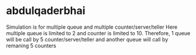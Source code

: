 # abdulqaderbhai
Simulation is for multiple queue and multiple counter/server/teller
Here multiple queue is limited to 2
and counter is limited to 10. Therefore, 1 queue will be call by 5 counter/server/teller and another queue will call by remaning 5 counters
